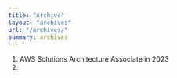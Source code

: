 ```yaml
---
title: "Archive"
layout: "archives"
url: "/archives/"
summary: archives
---
```


1. AWS Solutions Architecture Associate in 2023
2. 